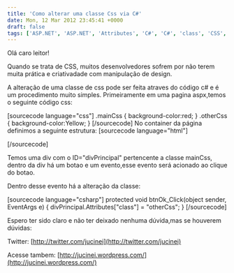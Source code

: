 ```yaml
---
title: 'Como alterar uma classe Css via C#'
date: Mon, 12 Mar 2012 23:45:41 +0000
draft: false
tags: ['ASP.NET', 'ASP.NET', 'Attributes', 'C#', 'C#', 'class', 'CSS', 'CSS', 'Dicas']
---
```


Olá caro leitor!

Quando se trata de CSS, muitos desenvolvedores sofrem por não terem muita prática e criativadade com manipulação de design.

A alteração de uma classe de css pode ser feita atraves do código c# e é um procedimento muito simples. Primeiramente em uma pagina aspx,temos o seguinte código css:

\[sourcecode language="css"\] .mainCss { background-color:red; } .otherCss { background-color:Yellow; } \[/sourcecode\] No container da página definimos a seguinte estrutura: \[sourcecode language="html"\]

\[/sourcecode\]

Temos uma div com o ID="divPrincipal" pertencente a classe mainCss, dentro da div há um botao e um evento,esse evento será acionado ao clique do botao.

Dentro desse evento há a alteração da classe:

\[sourcecode language="csharp"\] protected void btnOk\_Click(object sender, EventArgs e) { divPrincipal.Attributes\["class"\] = "otherCss"; } \[/sourcecode\]

Espero ter sido claro e não ter deixado nenhuma dúvida,mas se houverem dúvidas:

Twitter: [http://twitter.com/jucinei](http://twitter.com/jucinei)

Acesse tambem: [http://jucinei.wordpress.com/](http://jucinei.wordpress.com/)